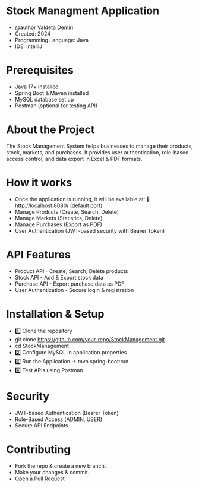 # Stock Managment Application

 * @author Valdeta Demiri
 * Created: 2024
 * Programming Language: Java
 * IDE: IntelliJ

# Prerequisites

- Java 17+ installed
- Spring Boot & Maven installed
- MySQL database set up
- Postman (optional for testing API)

# About the Project

The Stock Management System helps businesses to manage their products, stock, markets, and purchases. It provides user authentication, role-based access control, and data export in Excel & PDF formats.

# How it works

- Once the application is running, it will be available at: 🔗 http://localhost:8080/ (default port)
- Manage Products (Create, Search, Delete)
- Manage Markets (Statistics, Delete)
- Manage Purchases (Export as PDF)
- User Authentication (JWT-based security with Bearer Token)


# API Features

- Product API - Create, Search, Delete products
- Stock API - Add & Export stock data
- Purchase API - Export purchase data as PDF
- User Authentication - Secure login & registration

# Installation & Setup

* 1️⃣ Clone the repository
* git clone https://github.com/your-repo/StockManagement.git
* cd StockManagement
* 2️⃣ Configure MySQL in application.properties
* 3️⃣ Run the Application -> mvn spring-boot:run
* 4️⃣ Test APIs using Postman

# Security
- JWT-based Authentication (Bearer Token)
- Role-Based Access (ADMIN, USER)
- Secure API Endpoints

# Contributing
- Fork the repo & create a new branch.
- Make your changes & commit.
- Open a Pull Request
